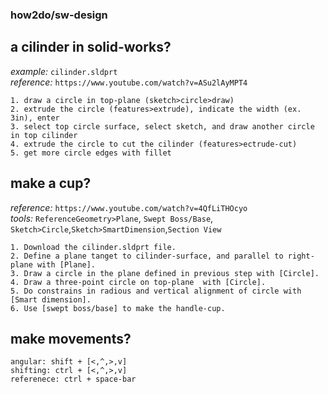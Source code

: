 ### how2do/sw-design

## a cilinder in solid-works?
*example:* `cilinder.sldprt` <br>
*reference:* `https://www.youtube.com/watch?v=ASu2lAyMPT4`
```
1. draw a circle in top-plane (sketch>circle>draw)
2. extrude the circle (features>extrude), indicate the width (ex. 3in), enter
3. select top circle surface, select sketch, and draw another circle in top cilinder
4. extrude the circle to cut the cilinder (features>ectrude-cut)
5. get more circle edges with fillet
```

## make a cup?
*reference:* `https://www.youtube.com/watch?v=4QfLiTHOcyo` <br>
*tools:* `ReferenceGeometry>Plane`, `Swept Boss/Base`, `Sketch>Circle`,`Sketch>SmartDimension`,`Section View`
```
1. Download the cilinder.sldprt file.
2. Define a plane tanget to cilinder-surface, and parallel to right-plane with [Plane].
3. Draw a circle in the plane defined in previous step with [Circle].
4. Draw a three-point circle on top-plane  with [Circle].
5. Do constrains in radious and vertical alignment of circle with [Smart dimension].
6. Use [swept boss/base] to make the handle-cup.
```

## make movements?
```
angular: shift + [<,^,>,v]
shifting: ctrl + [<,^,>,v]
referenece: ctrl + space-bar
```